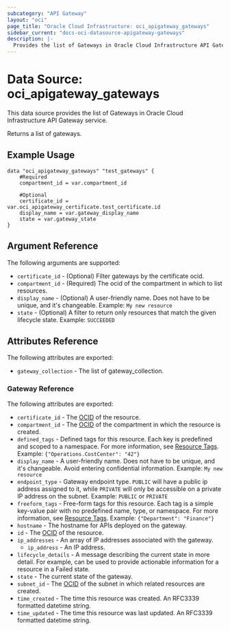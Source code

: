```yaml
---
subcategory: "API Gateway"
layout: "oci"
page_title: "Oracle Cloud Infrastructure: oci_apigateway_gateways"
sidebar_current: "docs-oci-datasource-apigateway-gateways"
description: |-
  Provides the list of Gateways in Oracle Cloud Infrastructure API Gateway service
---
```


# Data Source: oci_apigateway_gateways
This data source provides the list of Gateways in Oracle Cloud Infrastructure API Gateway service.

Returns a list of gateways.


## Example Usage

```hcl
data "oci_apigateway_gateways" "test_gateways" {
	#Required
	compartment_id = var.compartment_id

	#Optional
    certificate_id = var.oci_apigateway_certificate.test_certificate.id
	display_name = var.gateway_display_name
	state = var.gateway_state
}
```

## Argument Reference

The following arguments are supported:

* `certificate_id` - (Optional) Filter gateways by the certificate ocid.
* `compartment_id` - (Required) The ocid of the compartment in which to list resources.
* `display_name` - (Optional) A user-friendly name. Does not have to be unique, and it's changeable.  Example: `My new resource` 
* `state` - (Optional) A filter to return only resources that match the given lifecycle state.  Example: `SUCCEEDED` 


## Attributes Reference

The following attributes are exported:

* `gateway_collection` - The list of gateway_collection.

### Gateway Reference

The following attributes are exported:

* `certificate_id` - The [OCID](https://docs.cloud.oracle.com/iaas/Content/General/Concepts/identifiers.htm) of the resource. 
* `compartment_id` - The [OCID](https://docs.cloud.oracle.com/iaas/Content/General/Concepts/identifiers.htm) of the compartment in which the resource is created. 
* `defined_tags` - Defined tags for this resource. Each key is predefined and scoped to a namespace. For more information, see [Resource Tags](https://docs.cloud.oracle.com/iaas/Content/General/Concepts/resourcetags.htm).  Example: `{"Operations.CostCenter": "42"}` 
* `display_name` - A user-friendly name. Does not have to be unique, and it's changeable. Avoid entering confidential information.  Example: `My new resource` 
* `endpoint_type` - Gateway endpoint type. `PUBLIC` will have a public ip address assigned to it, while `PRIVATE` will only be accessible on a private IP address on the subnet.  Example: `PUBLIC` or `PRIVATE` 
* `freeform_tags` - Free-form tags for this resource. Each tag is a simple key-value pair with no predefined name, type, or namespace. For more information, see [Resource Tags](https://docs.cloud.oracle.com/iaas/Content/General/Concepts/resourcetags.htm).  Example: `{"Department": "Finance"}` 
* `hostname` - The hostname for APIs deployed on the gateway.
* `id` - The [OCID](https://docs.cloud.oracle.com/iaas/Content/General/Concepts/identifiers.htm) of the resource. 
* `ip_addresses` - An array of IP addresses associated with the gateway.
	* `ip_address` - An IP address.
* `lifecycle_details` - A message describing the current state in more detail. For example, can be used to provide actionable information for a resource in a Failed state. 
* `state` - The current state of the gateway.
* `subnet_id` - The [OCID](https://docs.cloud.oracle.com/iaas/Content/General/Concepts/identifiers.htm) of the subnet in which related resources are created. 
* `time_created` - The time this resource was created. An RFC3339 formatted datetime string.
* `time_updated` - The time this resource was last updated. An RFC3339 formatted datetime string.

